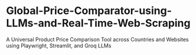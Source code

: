 # Global-Price-Comparator-using-LLMs-and-Real-Time-Web-Scraping
A Universal Product Price Comparison Tool across Countries and Websites using Playwright, Streamlit, and Groq LLMs
